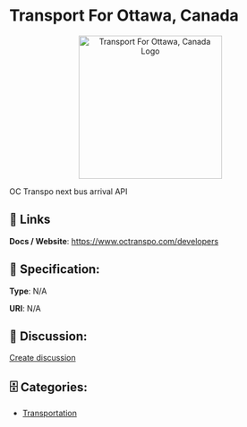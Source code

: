 # Transport For Ottawa, Canada
<p align="center">
    <img width="256" src="https://raw.githubusercontent.com/apis-list/apis-list/main/apis/transport-for-ottawa-canada/logo_256x256.png" alt="Transport For Ottawa, Canada Logo"/>
</p>

OC Transpo next bus arrival API

##  🔗 Links
**Docs / Website**: https://www.octranspo.com/developers

## 🧬 Specification:
**Type**: N/A

**URI**: N/A

## 💬 Discussion:
[Create discussion](https://github.com/apis-list/apis-list/discussions/new)

## 🗄️ Categories:
- [Transportation](https://github.com/apis-list/apis-list#transportation)



